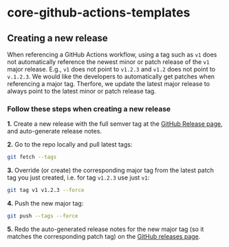 # core-github-actions-templates

## Creating a new release

When referencing a GitHub Actions workflow, using a tag such as `v1` does not automatically reference the newest minor or patch release of the `v1` major release.
E.g., `v1` does not point to `v1.2.3` and `v1.2` does not point to `v.1.2.3`.
We would like the developers to automatically get patches when referencing a major tag.
Therfore, we update the latest major release to always point to the latest minor or patch release tag.

### Follow these steps when creating a new release

**1.** Create a new release with the full semver tag at the [GitHub Release page](https://github.com/3lvia/core-github-actions-templates/releases/new),
and auto-generate release notes.

**2.** Go to the repo locally and pull latest tags:

```bash
git fetch --tags
```

**3.** Override (or create) the corresponding major tag from the latest patch tag you just created, i.e. for tag `v1.2.3` use just `v1`:

```bash
git tag v1 v1.2.3 --force
```

**4.** Push the new major tag:

```bash
git push --tags --force
```

**5.** Redo the auto-generated release notes for the new major tag (so it matches the corresponding patch tag) on the [GitHub releases page](https://github.com/3lvia/core-github-actions-templates/releases).
